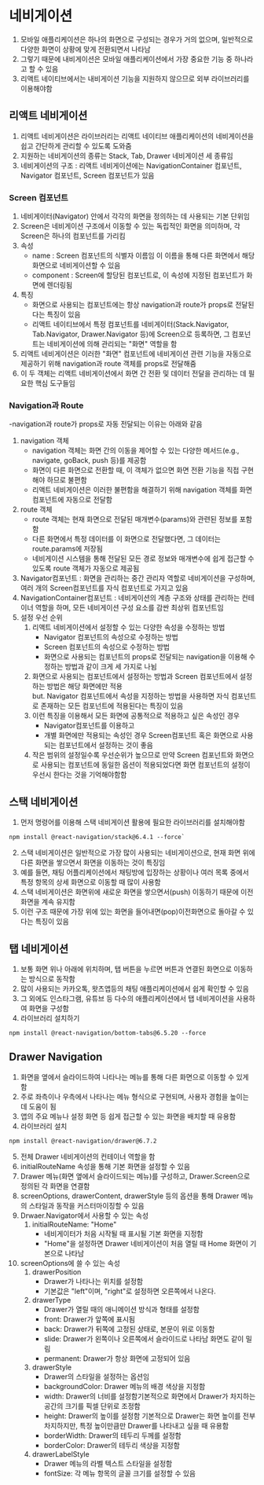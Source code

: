 # 네비게이션

1. 모바일 애플리케이션은 하나의 화면으로 구성되는 경우가 거의 없으며, 일반적으로 다양한 화면이 상황에 맞게 전환되면서 나타남
2. 그렇기 때문에 내비게이션은 모바일 애플리케이션에서 가장 중요한 기능 중 하나라고 할 수 있음
3. 리액트 네이티브에서는 내비게이션 기능을 지원하지 않으므로 외부 라이브러리를 이용해야함

## 리액트 네비게이션

1. 리액트 네비게이션은 라이브러리는 리액트 네이티브 애플리케이션의 네비게이션을 쉽고 간단하게 관리할 수 있도록 도와줌
2. 지원하는 네비게이션의 종류는 Stack, Tab, Drawer 네비게이션 세 종류임
3. 네비게이션의 구조 : 리액트 네비게이션에는 NavigationContainer 컴포넌트, Navigator 컴포넌트, Screen 컴포넌트가 있음

### Screen 컴포넌트

1. 네비게이터(Navigator) 안에서 각각의 화면을 정의하는 데 사용되는 기본 단위임
2. Screen은 네비게이션 구조에서 이동할 수 있는 독립적인 화면을 의미하며, 각 Screen은 하나의 컴포넌트를 가리킴
3. 속성
    - name : Screen 컴포넌트의 식별자 이름임 이 이름을 통해 다른 화면에서 해당 화면으로 네비게이션할 수 있음
    - component : Screen에 할당된 컴포넌트로, 이 속성에 지정된 컴포넌트가 화면에 렌더링됨
4. 특징
    - 화면으로 사용되는 컴포넌트에는 항상 navigation과 route가 props로 전달된다는 특징이 있음
    - 리액트 네이티브에서 특정 컴포넌트를 네비게이터(Stack.Navigator, Tab.Navigator, Drawer.Navigator 등)에 Screen으로 등록하면, 그 컴포넌트는 네비게이션에 의해 관리되는 "화면" 역할을 함
5. 리액트 네비게이션은 이러한 "화면" 컴포넌트에 네비게이션 관련 기능을 자동으로 제공하기 위해 navigation과 route 객체를 props로 전달해줌
6. 이 두 객체는 리액트 네비게이션에서 화면 간 전환 및 데이터 전달을 관리하는 데 필요한 핵심 도구들임

### Navigation과 Route

-navigation과 route가 props로 자동 전달되는 이유는 아래와 같음

1. navigation 객체
    - navigation 객체는 화면 간의 이동을 제어할 수 있는 다양한 메서드(e.g., navigate, goBack, push 등)를 제공함
    - 화면이 다른 화면으로 전환할 때, 이 객체가 없으면 화면 전환 기능을 직접 구현해야 하므로 불편함
    - 리액트 네비게이션은 이러한 불편함을 해결하기 위해 navigation 객체를 화면 컴포넌트에 자동으로 전달함
2. route 객체
    - route 객체는 현재 화면으로 전달된 매개변수(params)와 관련된 정보를 포함함
    - 다른 화면에서 특정 데이터를 이 화면으로 전달했다면, 그 데이터는 route.params에 저장됨
    - 네비게이션 시스템을 통해 전달된 모든 경로 정보와 매개변수에 쉽게 접근할 수 있도록 route 객체가 자동으로 제공됨
3. Navigator컴포넌트 : 화면을 관리하는 중간 관리자 역할로 네비게이션을 구성하며, 여러 개의 Screen컴포넌트를 자식 컴포넌트로 가지고 있음
4. NavigationContainer컴포넌트 : 네비게이션의 계층 구조와 상태를 관리하는 컨테이너 역할을 하며, 모든 네비게이션 구성 요소를 감싼 최상위 컴포넌트임
5. 설정 우선 순위
    1. 리액트 네비게이션에서 설정할 수 있는 다양한 속성을 수정하는 방법
        - Navigator 컴포넌트의 속성으로 수정하는 방법
        - Screen 컴포넌트의 속성으로 수정하는 방법
        - 화면으로 사용되는 컴포넌트의 props로 전달되는 navigation을 이용해 수정하는 방법과 같이 크게 세 가지로 나뉨
    2. 화면으로 사용되는 컴포넌트에서 설정하는 방법과 Screen 컴포넌트에서 설정하는 방법은 해당 화면에만 적용
    <br>but. Navigator 컴포넌트에서 속성을 지정하는 방법을 사용하면 자식 컴포넌트로 존재하는 모든 컴포넌트에 적용된다는 특징이 있음
    3. 이런 특징을 이용해서 모든 화면에 공통적으로 적용하고 싶은 속성인 경우
        - Navigator컴포넌트를 이용하고
        - 개별 화면에만 적용되는 속성인 경우 Screen컴포넌트 혹은 화면으로 사용되는 컴포넌트에서 설정하는 것이 좋음
    4. 작은 범위의 설정일수록 우선순위가 높으므로 만약 Screen 컴포넌트와 화면으로 사용되는 컴포넌트에 동일한 옵션이 적용되었다면 화면 컴포넌트의 설정이 우선시 한다는 것을 기억해야함함

## 스택 네비게이션

1. 먼저 명령어를 이용해 스택 네비게이션 활용에 필요한 라이브러리를 설치해야함
```JS
npm install @react-navigation/stack@6.4.1 --force`
```
2. 스택 네비게이션은 일반적으로 가장 많이 사용되는 네비게이션으로, 현재 화면 위에 다른 화면을 쌓으면서 화면을 이동하는 것이 특징임
3. 예를 들면, 채팅 어플리케이션에서 채팅방에 입장하는 상황이나 여러 목록 중에서 특정 항목의 상세 화면으로 이동할 때 많이 사용함
4. 스택 네비게이션은 화면위에 새로운 화면을 쌓으면서(push) 이동하기 때문에 이전 화면을 계속 유지함
5. 이런 구조 때문에 가장 위에 있는 화면을 들어내면(pop)이전화면으로 돌아갈 수 있다는 특징이 있음

## 탭 네비게이션

1. 보통 화면 위나 아래에 위치하며, 탭 버튼을 누르면 버튼과 연결된 화면으로 이동하는 방식으로 동작함
2. 많이 사용되는 카카오톡, 왓츠앱등의 채팅 애플리케이션에서 쉽게 확인할 수 있음
3. 그 외에도 인스타그램, 유튜브 등 다수의 애플리케이션에서 탭 네비게이션을 사용하여 화면을 구성함
4. 라이브러리 설치하기
```JS
npm install @react-navigation/bottom-tabs@6.5.20 --force
```

## Drawer Navigation

1. 화면을 옆에서 슬라이드하여 나타나는 메뉴를 통해 다른 화면으로 이동할 수 있게 함
2. 주로 좌측이나 우측에서 나타나는 메뉴 형식으로 구현되며, 사용자 경험을 높이는 데 도움이 됨
3. 앱의 주요 메뉴나 설정 화면 등 쉽게 접근할 수 있는 화면을 배치할 때 유용함
4. 라이브러리 설치
```JS
npm install @react-navigation/drawer@6.7.2
```
5. 전체 Drawer 네비게이션의 컨테이너 역할을 함
6. initialRouteName 속성을 통해 기본 화면을 설정할 수 있음
7. Drawer 메뉴(화면 옆에서 슬라이드되는 메뉴)를 구성하고, Drawer.Screen으로 정의된 각 화면을 연결함
8. screenOptions, drawerContent, drawerStyle 등의 옵션을 통해 Drawer 메뉴의 스타일과 동작을 커스터마이징할 수 있음
9. Drwaer.Navigator에서 사용할 수 있는 속성
    1. initialRouteName: "Home"
        - 네비게이터가 처음 시작될 때 표시될 기본 화면을 지정함
        - "Home"을 설정하면 Drawer 네비게이션이 처음 열릴 때 Home 화면이 기본으로 나타남
2. screenOptions에 쓸 수 있는 속성
    1. drawerPosition
        - Drawer가 나타나는 위치를 설정함
        - 기본값은 "left"이며, "right"로 설정하면 오른쪽에서 나온다.
    2. drawerType
        - Drawer가 열릴 때의 애니메이션 방식과 형태를 설정함
        - front: Drawer가 앞쪽에 표시됨
        - back: Drawer가 뒤쪽에 고정된 상태로, 본문이 위로 이동함
        - slide: Drawer가 왼쪽이나 오른쪽에서 슬라이드로 나타남 화면도 같이 밀림
        - permanent: Drawer가 항상 화면에 고정되어 있음
    3. drawerStyle
        - Drawer의 스타일을 설정하는 옵션임
        - backgroundColor: Drawer 메뉴의 배경 색상을 지정함
        - width: Drawer의 너비를 설정함기본적으로 화면에서 Drawer가 차지하는 공간의 크기를 픽셀 단위로 조정함
        - height: Drawer의 높이를 설정함 기본적으로 Drawer는 화면 높이를 전부 차지하지만, 특정 높이만큼만 Drawer를 나타내고 싶을 때 유용함
        - borderWidth: Drawer의 테두리 두께를 설정함
        - borderColor: Drawer의 테두리 색상을 지정함
    4. drawerLabelStyle
        - Drawer 메뉴의 라벨 텍스트 스타일을 설정함
        - fontSize: 각 메뉴 항목의 글꼴 크기를 설정할 수 있음

